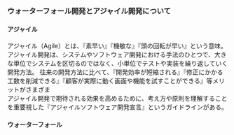 ### ウォーターフォール開発とアジャイル開発について
#### アジャイル　　
アジャイル（Agile）とは、『素早い』『機敏な』『頭の回転が早い』という意味。  
アジャイル開発は、システムやソフトウェア開発における手法のひとつで、大きな単位でシステムを区切るのではなく、小単位でテストや実装を繰り返していく開発方法。
往来の開発方法に比べて、『開発効率が短縮される』『修正にかかる工数を削減できる』『顧客が実際に動く画面や機能を試すことができる』等メリットがさまざま  
アジャイル開発で期待される効果を高めるために、考え方や原則を理解することを重要視した『アジャイルソフトウェア開発宣言』というガイドラインがある。  
  
#### ウォーターフォール  
